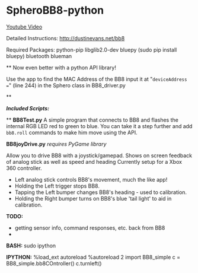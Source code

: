 # SpheroBB8-python

[Youtube Video](https://youtu.be/1Rkq6M9SdCc)


Detailed Instructions: http://dustinevans.net/bb8

Required Packages:
python-pip
libglib2.0-dev
bluepy (sudo pip install bluepy)
bluetooth
blueman

**
Now even better with a python API library!

Use the app to find the MAC Address of the BB8
input it at "`deviceAddress =`" (line 244) in the Sphero class in BB8_driver.py

**

***Included Scripts:***

**
**BB8Test.py**
A simple program that connects to BB8 and flashes the internal RGB LED red to green to blue. You can take it a step further and add `bb8.roll` commands to make him move using the API. 

**BB8joyDrive.py**
*requires PyGame library* 

Allow you to drive BB8 with a joystick/gamepad.
Shows on screen feedback of analog stick as well as speed and heading
Currently setup for a Xbox 360 controller.

 - Left analog stick controls BB8's movement, much the like app!   
 - Holding the Left trigger stops BB8.
 - Tapping the Left bumper changes BB8's heading - used to calibration.   
 -  Holding the Right bumper turns on BB8's blue 'tail light' to aid in calibration.


**TODO:**
 - getting sensor info, command responses, etc. back from BB8
 - 
 
**BASH:**
sudo ipython

**IPYTHON:**
%load_ext autoreload
%autoreload 2
import BB8_simple
c = BB8_simple.bb8COntroller()
c.turnleft()

